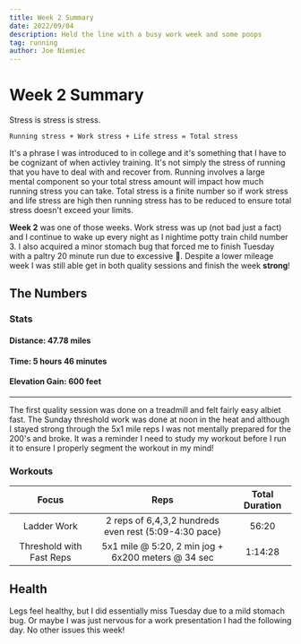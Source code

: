 ```yaml
---
title: Week 2 Summary
date: 2022/09/04
description: Held the line with a busy work week and some poops
tag: running
author: Joe Niemiec
---
```


# Week 2 Summary
Stress is stress is stress. 
    
    Running stress + Work stress + Life stress = Total stress 

It's a phrase I was introduced to in college and it's something that I have to be cognizant of when activley training. It's not simply the stress of running that you have to deal with and recover from. Running involves a large mental component so your total stress amount will impact how much running stress you can take. Total stress is a finite number so if work stress and life stress are high then running stress has to be reduced to ensure total stress doesn't exceed your limits.

**Week 2** was one of those weeks. Work stress was up (not bad just a fact) and I continue to wake up every night as I nightime potty train child number 3. I also acquired a minor stomach bug that forced me to finish Tuesday with a paltry 20 minute run due to excessive 💩. Despite a lower mileage week I was still able get in both quality sessions and finish the week **strong**!

## The Numbers


### Stats
#### **Distance:** 47.78 miles  

#### **Time:** 5 hours 46 minutes  

#### **Elevation Gain:** 600 feet  

---------------------------
The first quality session was done on a treadmill and felt fairly easy albiet fast. The Sunday threshold work was done at noon in the heat and although I stayed strong through the 5x1 mile reps I was not mentally prepared for the 200's and broke. It was a reminder I need to study my workout before I run it to ensure I properly segment the workout in my mind!  


### Workouts
| Focus       | Reps        | Total Duration |       
| :----:  | :----: | :----:  |
| Ladder Work | 2 reps of 6,4,3,2 hundreds even rest (5:09-4:30 pace)| 56:20  |
| Threshold with Fast Reps  | 5x1 mile @ 5:20, 2 min jog + 6x200 meters @ 34 sec|     1:14:28   |

## Health
Legs feel healthy, but I did essentially miss Tuesday due to a mild stomach bug. Or maybe I was just nervous for a work presentation I had the following day. No other issues this week!